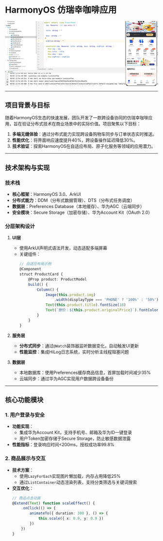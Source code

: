 # HarmonyOS 仿瑞幸咖啡应用  
![应用主界面](https://github.com/Nmc123456/HarmonyOS-Coffee-App/blob/main/harmonyos-luckin-coffee-app1.png?raw=true)  

---

## 项目背景与目标  
随着HarmonyOS生态的快速发展，团队开发了一款跨设备协同的仿瑞幸咖啡应用，旨在验证分布式技术在商业场景中的实际价值。项目聚焦以下目标：  
1. **多端无缝体验**：通过分布式能力实现跨设备购物车同步与订单状态实时推送。  
2. **性能优化**：将界面响应速度提升40%，跨设备操作延迟降低30%。  
3. **技术验证**：探索HarmonyOS在自适应布局、原子化服务等领域的应用潜力。  

---

## 技术架构与实现  
### 技术栈  
- **核心框架**：HarmonyOS 3.0、ArkUI  
- **分布式能力**：DDM（分布式数据管理）、DTS（分布式任务调度）  
- **数据层**：Preferences Database（本地缓存）、华为AGC（云端同步）  
- **安全模块**：Secure Storage（加密存储）、华为Account Kit（OAuth 2.0）  

### 分层架构设计  
1. **UI层**  
   - 使用ArkUI声明式语法开发，动态适配多端屏幕  
   - 关键组件：  
     ```typescript  
     // 自适应布局示例  
     @Component  
     struct ProductCard {  
         @Prop product: ProductModel  
         build() {  
             Column() {  
                 Image(this.product.img)  
                     .width(displayType === 'PHONE' ? '100%' : '50%')  
                 Text(this.product.title).fontSize(18)  
                 Text(`原价：${this.product.originalPrice}`).fontColor('#FF0000')  
             }  
         }  
     }  
     ```  

2. **服务层**  
   - **分布式同步**：通过`@Watch`装饰器监听数据变化，自动触发UI更新  
   - **性能监控**：集成HiLog日志系统，实时分析主线程阻塞问题  

3. **数据层**  
   - 本地数据库：使用Preferences缓存商品信息，首屏加载时间减少35%  
   - 云端同步：通过华为AGC实现用户数据跨设备备份  

---

## 核心功能模块  
### 1. 用户登录与安全  
- **功能实现**：  
  - 集成华为Account Kit，支持手机号、邮箱及华为ID一键登录  
  - 用户Token加密存储于Secure Storage，防止敏感数据泄露  
- **性能指标**：登录响应时间<200ms，授权成功率99.8%  

### 2. 商品展示与交互  
- **技术方案**：  
  - 使用`LazyForEach`实现图片懒加载，内存占用降低25%  
  - 通过`ListContainer`动态渲染列表，支持分类筛选与关键词搜索  
- **交互优化**：  
  ```typescript  
  // 商品点击动画  
  @Extend(Text) function scaleEffect() {  
      .onClick(() => {  
          animateTo({ duration: 300 }, () => {  
              this.scale({ x: 0.9, y: 0.9 })  
          })  
      })  
  }  
